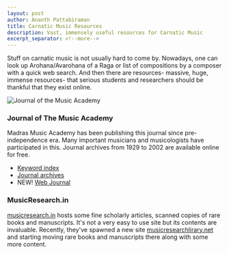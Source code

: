 ```yaml
---
layout: post
author: Ananth Pattabiraman
title: Carnatic Music Resources
description: Vast, immensely useful resources for Carnatic Music 
excerpt_separator: <!--more-->
---
```

Stuff on carnatic music is not usually hard to come by. Nowadays, one can look up Arohana/Avarohana of a Raga or list of compositions by a composer with a quick web search. And then there are resources- massive, huge, immense resources- that serious students and researchers should be thankful that they exist online.

<img class="img-responsive" alt="Journal of the Music Academy" src="{{ site.url }}/images/journal-music-academy.jpg" />
<!--more-->

### Journal of The Music Academy

Madras Music Academy has been publishing this journal since pre-independence era. Many important musicians and musicologists have participated in this. Journal archives from 1929 to 2002 are available online for free.

* [Keyword index](http://www.musicacademymadras.in/fotemplatearchive.php?temp=f0bb1350-f75f-11e2-8d59-00304891133e&tc=1f28f41a-f7be-11e2-8d59-00304891133e&shid=1f292d36-f7be-11e2-8d59-00304891133e)
* [Journal archives](https://issuu.com/themusicacademy)
* NEW! [Web Journal](http://www.musicacademymadras.in/fotemplate01.php?temp=7a184615-da71-11e2-b2c0-00167688e545&tc=8dd586b0-644d-11e4-b751-00304891133e&shid=8dd5e40c-644d-11e4-b751-00304891133e)

### MusicResearch.in

[musicresearch.in](musicresearch.in) hosts some fine scholarly articles, scanned copies of rare books and manuscripts. It's not a very easy to use site but its contents are invaluable. Recently, they've spawned a new site [musicresearchlirary.net](musicresearchlibrary.net) and starting moving rare books and manuscripts there along with some more content.

